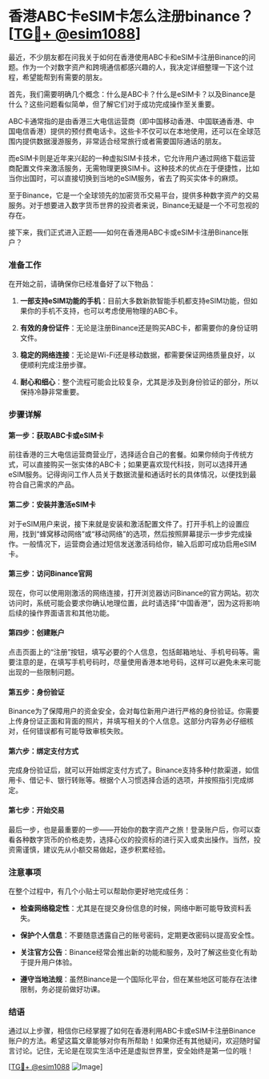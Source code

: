 # 香港ABC卡eSIM卡怎么注册binance？[[TG💪+ @esim1088](https://t.me/s/esim1088)]

最近，不少朋友都在问我关于如何在香港使用ABC卡和eSIM卡注册Binance的问题。作为一个对数字资产和跨境通信都感兴趣的人，我决定详细整理一下这个过程，希望能帮到有需要的朋友。

首先，我们需要明确几个概念：什么是ABC卡？什么是eSIM卡？以及Binance是什么？这些问题看似简单，但了解它们对于成功完成操作至关重要。

ABC卡通常指的是由香港三大电信运营商（即中国移动香港、中国联通香港、中国电信香港）提供的预付费电话卡。这些卡不仅可以在本地使用，还可以在全球范围内提供数据漫游服务，非常适合经常旅行或者需要国际通话的朋友。

而eSIM卡则是近年来兴起的一种虚拟SIM卡技术，它允许用户通过网络下载运营商配置文件来激活服务，无需物理更换SIM卡。这种技术的优点在于便捷性，比如当你出国时，可以直接切换到当地的eSIM服务，省去了购买实体卡的麻烦。

至于Binance，它是一个全球领先的加密货币交易平台，提供多种数字资产的交易服务。对于想要进入数字货币世界的投资者来说，Binance无疑是一个不可忽视的存在。

接下来，我们正式进入正题——如何在香港用ABC卡或eSIM卡注册Binance账户？

### 准备工作

在开始之前，请确保你已经准备好了以下物品：

1. **一部支持eSIM功能的手机**：目前大多数新款智能手机都支持eSIM功能，但如果你的手机不支持，也可以考虑使用物理的ABC卡。
   
2. **有效的身份证件**：无论是注册Binance还是购买ABC卡，都需要你的身份证明文件。

3. **稳定的网络连接**：无论是Wi-Fi还是移动数据，都需要保证网络质量良好，以便顺利完成注册步骤。

4. **耐心和细心**：整个流程可能会比较复杂，尤其是涉及到身份验证的部分，所以保持冷静非常重要。

### 步骤详解

#### 第一步：获取ABC卡或eSIM卡

前往香港的三大电信运营商营业厅，选择适合自己的套餐。如果你倾向于传统方式，可以直接购买一张实体的ABC卡；如果更喜欢现代科技，则可以选择开通eSIM服务。记得询问工作人员关于数据流量和通话时长的具体情况，以便找到最符合自己需求的产品。

#### 第二步：安装并激活eSIM卡

对于eSIM用户来说，接下来就是安装和激活配置文件了。打开手机上的设置应用，找到“蜂窝移动网络”或“移动网络”的选项，然后按照屏幕提示一步步完成操作。一般情况下，运营商会通过短信发送激活码给你，输入后即可成功启用eSIM卡。

#### 第三步：访问Binance官网

现在，你可以使用刚激活的网络连接，打开浏览器访问Binance的官方网站。初次访问时，系统可能会要求你确认地理位置，此时请选择“中国香港”，因为这将影响后续的操作界面语言和其他功能。

#### 第四步：创建账户

点击页面上的“注册”按钮，填写必要的个人信息，包括邮箱地址、手机号码等。需要注意的是，在填写手机号码时，尽量使用香港本地号码，这样可以避免未来可能出现的一些限制问题。

#### 第五步：身份验证

Binance为了保障用户的资金安全，会对每位新用户进行严格的身份验证。你需要上传身份证正面和背面的照片，并填写相关的个人信息。这部分内容务必仔细核对，任何错误都有可能导致审核失败。

#### 第六步：绑定支付方式

完成身份验证后，就可以开始绑定支付方式了。Binance支持多种付款渠道，如信用卡、借记卡、银行转账等。根据个人习惯选择合适的选项，并按照指引完成绑定。

#### 第七步：开始交易

最后一步，也是最重要的一步——开始你的数字资产之旅！登录账户后，你可以查看各种数字货币的价格走势，选择心仪的投资标的进行买入或卖出操作。当然，投资需谨慎，建议先从小额交易做起，逐步积累经验。

### 注意事项

在整个过程中，有几个小贴士可以帮助你更好地完成任务：

- **检查网络稳定性**：尤其是在提交身份信息的时候，网络中断可能导致资料丢失。
  
- **保护个人信息**：不要随意透露自己的账号密码，定期更改密码以提高安全性。
  
- **关注官方公告**：Binance经常会推出新的功能和服务，及时了解这些变化有助于提升用户体验。

- **遵守当地法规**：虽然Binance是一个国际化平台，但在某些地区可能存在法律限制，务必提前做好功课。

### 结语

通过以上步骤，相信你已经掌握了如何在香港利用ABC卡或eSIM卡注册Binance账户的方法。希望这篇文章能够对你有所帮助！如果你还有其他疑问，欢迎随时留言讨论。记住，无论是在现实生活中还是虚拟世界里，安全始终是第一位的哦！

[[TG💪+ @esim1088](https://t.me/s/esim1088) ![Image](https://i.postimg.cc/4NQfJmqS/Snipaste-2025-05-13-00-14-12.png)]